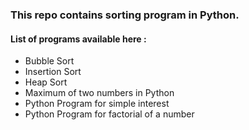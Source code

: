 ### This repo contains sorting program in Python.
#### List of programs available here :
 - Bubble Sort
 - Insertion Sort
 - Heap Sort
 - Maximum of two numbers in Python
 - Python Program for simple interest
 - Python Program for factorial of a number
 
